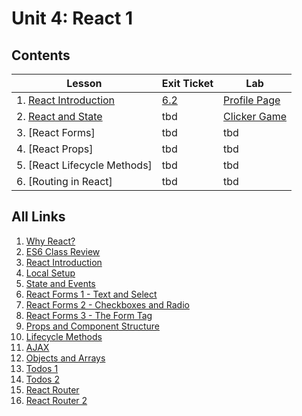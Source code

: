 # Unit 4: React 1

## Contents

| Lesson | Exit Ticket | Lab |
| --- | --- | --- |
| 1. [React Introduction](https://github.com/joinpursuit/Pursuit-Core-Web/tree/master/react/react_intro) | [6.2](https://canvas.instructure.com/courses/1605748/quizzes/4462121) | [Profile Page](https://github.com/joinpursuit/Pursuit-Core-Web-React-Introduction-Lab) |
| 2. [React and State](./react_events/README.md) | tbd | [Clicker Game](https://github.com/joinpursuit/Pursuit-Core-Web-React-State-Lab) |
| 3. [React Forms] | tbd | tbd |
| 4. [React Props] | tbd | tbd |
| 5. [React Lifecycle Methods] | tbd | tbd |
| 6. [Routing in React] | tbd | tbd

## All Links

1.  [Why React?](https://reactjs.org/blog/2013/06/05/why-react.html)
2.  [ES6 Class Review](./es6_class_review/README.md)
3.  [React Introduction](./react_intro/README.md)
4.  [Local Setup](./local_setup/README.md)
5.  [State and Events](./react_events/README.md)
6.  [React Forms 1 - Text and Select](./forms_1/README.md)
7.  [React Forms 2 - Checkboxes and Radio](./forms_2/README.md)
8.  [React Forms 3 - The Form Tag](./forms_3/README.md)
9.  [Props and Component Structure](./props_and_component_structure/README.md)
10. [Lifecycle Methods](./lifecycle_methods/README.md)
11. [AJAX](./ajax/README.md)
12. [Objects and Arrays](./objects_and_arrays/README.md)
13. [Todos 1](./todos_1/README.md)
14. [Todos 2](./todos_2/README.md)
15. [React Router](./react_router/README.md)
16. [React Router 2](./react_router_2/README.md)
